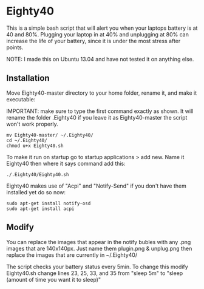 # Eighty40

This is a simple bash script that will alert you when your laptops battery is 
at 40 and 80%.  Plugging your laptop in at 40% and unplugging at 80% can 
increase the life of your battery, since it is under the most stress after
points.

NOTE: I made this on Ubuntu 13.04 and have not tested it on anything else.

## Installation

Move Eighty40-master directory to your home folder, rename it, and make it 
executable:

IMPORTANT: make sure to type the first command exactly as shown. It will rename
the folder .Eighty40 if you leave it as Eighty40-master the script won't work
properly.

	mv Eighty40-master/ ~/.Eighty40/
	cd ~/.Eighty40/
	chmod u+x Eighty40.sh

To make it run on startup go to startup applications > add new. 
Name it Eighty40 then where it says command add this:

	./.Eighty40/Eighty40.sh	

Eighty40 makes use of "Acpi" and "Notify-Send" if you don't have them installed
yet do so now:

	sudo apt-get install notify-osd
	sudo apt-get install acpi

## Modify

You can replace the images that appear in the notify bubles with any .png images
that are 140x140px. Just name them plugin.png & unplug.png then replace the 
images that are currently in ~/.Eighty40/

The script checks your battery status every 5min. To change this modify 
Eighty40.sh change lines 23, 25, 33, and 35 from "sleep 5m" to "sleep (amount of
time you want it to sleep)"
